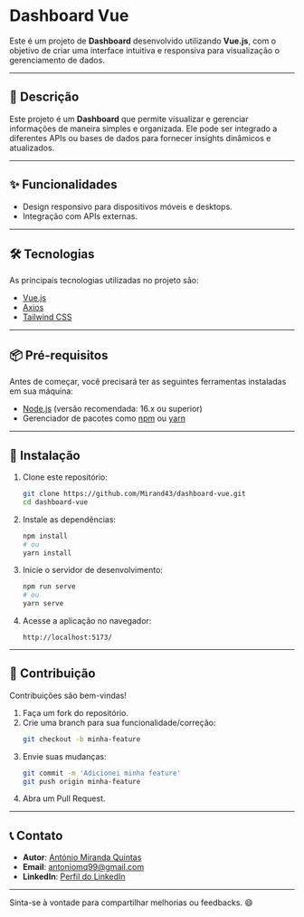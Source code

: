 # Dashboard Vue
Este é um projeto de **Dashboard** desenvolvido utilizando **Vue.js**, com o objetivo de criar uma interface intuitiva e responsiva para visualização o gerenciamento de dados.

---

## 📖 **Descrição**

Este projeto é um **Dashboard** que permite visualizar e gerenciar informações de maneira simples e organizada. Ele pode ser integrado a diferentes APIs ou bases de dados para fornecer insights dinâmicos e atualizados.

---

## ✨ **Funcionalidades**

- Design responsivo para dispositivos móveis e desktops.
- Integração com APIs externas.

---

## 🛠️ **Tecnologias**

As principais tecnologias utilizadas no projeto são:

- [Vue.js](https://vuejs.org/)
- [Axios](https://axios-http.com/) 
- [Tailwind CSS](https://tailwindcss.com/) 

---

## 📦 **Pré-requisitos**

Antes de começar, você precisará ter as seguintes ferramentas instaladas em sua máquina:

- [Node.js](https://nodejs.org/) (versão recomendada: 16.x ou superior)  
- Gerenciador de pacotes como [npm](https://www.npmjs.com/) ou [yarn](https://yarnpkg.com/)  

---

## 🚀 **Instalação**

1. Clone este repositório:  
   ```bash
   git clone https://github.com/Mirand43/dashboard-vue.git
   cd dashboard-vue
   ```

2. Instale as dependências:  
   ```bash
   npm install
   # ou
   yarn install
   ```

3. Inicie o servidor de desenvolvimento:  
   ```bash
   npm run serve
   # ou
   yarn serve
   ```

4. Acesse a aplicação no navegador:  
   ```
   http://localhost:5173/
   ```

---

## 🤝 **Contribuição**

Contribuições são bem-vindas!  

1. Faça um fork do repositório.  
2. Crie uma branch para sua funcionalidade/correção:  
   ```bash
   git checkout -b minha-feature
   ```
3. Envie suas mudanças:  
   ```bash
   git commit -m 'Adicionei minha feature'
   git push origin minha-feature
   ```
4. Abra um Pull Request.  

---

## 📞 **Contato**

- **Autor**: [António Miranda Quintas](https://github.com/Mirand43)  
- **Email**: antoniomq99@gmail.com  
- **LinkedIn**: [Perfil do LinkedIn](https://www.linkedin.com/in/antoniomirandaquintas)

---

Sinta-se à vontade para compartilhar melhorias ou feedbacks. 😄

